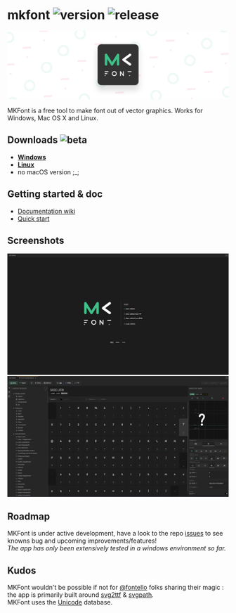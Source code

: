 # mkfont ![version](https://img.shields.io/badge/dynamic/json?color=ed1e79&label=version&query=version&url=https://github.com/Nebukam/mkfont/raw/main//package.json) ![release](https://img.shields.io/badge/license-MIT-black.svg)

![Splash](/assets/Splash.png)

MKFont is a free tool to make font out of vector graphics. Works for Windows, Mac OS X and Linux.  

## **Downloads** ![beta](https://img.shields.io/badge/-BETA-ed1e79)

- [**Windows**](https://github.com/Nebukam/mkfont/releases)
- [**Linux**](https://github.com/Nebukam/mkfont/releases/)
- no macOS version ;_;

## **Getting started** & doc
- [Documentation wiki](https://github.com/Nebukam/mkfont/wiki)
- [Quick start](https://github.com/Nebukam/mkfont/wiki/Step-by-step)

## Screenshots

![home](https://raw.githubusercontent.com/Nebukam/mkfont/main/assets/docs/screenshots/home.png)  
![grid](https://raw.githubusercontent.com/Nebukam/mkfont/main/assets/docs/screenshots/grid.png)   

## Roadmap
MKFont is under active development, have a look to the repo [issues](https://github.com/Nebukam/mkfont/issues) to see knowns bug and upcoming improvements/features!  
*The app has only been extensively tested in a windows environment so far.*

## Kudos
MKFont wouldn't be possible if not for [@fontello](https://github.com/fontello) folks sharing their magic : the app is primarily built around [svg2ttf](https://github.com/fontello/svg2ttf) & [svgpath](https://github.com/fontello/svgpath).  
MKFont uses the [Unicode](https://home.unicode.org/) database.  